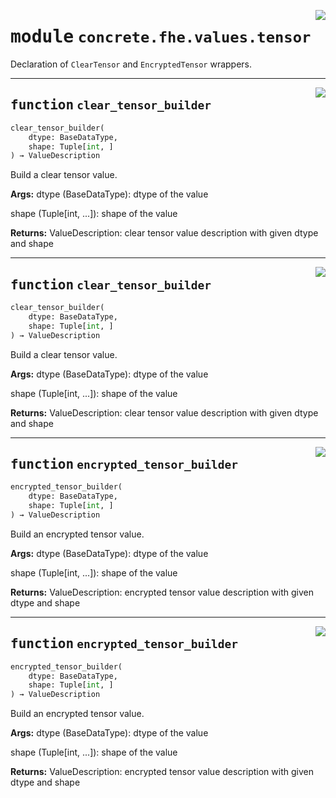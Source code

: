 <!-- markdownlint-disable -->

<a href="../../frontends/concrete-python/concrete/fhe/values/tensor.py#L0"><img align="right" style="float:right;" src="https://img.shields.io/badge/-source-cccccc?style=flat-square"></a>

# <kbd>module</kbd> `concrete.fhe.values.tensor`
Declaration of `ClearTensor` and `EncryptedTensor` wrappers. 


---

<a href="../../frontends/concrete-python/concrete/fhe/values/tensor.py#L11"><img align="right" style="float:right;" src="https://img.shields.io/badge/-source-cccccc?style=flat-square"></a>

## <kbd>function</kbd> `clear_tensor_builder`

```python
clear_tensor_builder(
    dtype: BaseDataType,
    shape: Tuple[int, ]
) → ValueDescription
```

Build a clear tensor value. 



**Args:**
  dtype (BaseDataType):  dtype of the value 

 shape (Tuple[int, ...]):  shape of the value 



**Returns:**
  ValueDescription:  clear tensor value description with given dtype and shape 


---

<a href="../../frontends/concrete-python/concrete/fhe/values/tensor.py#L11"><img align="right" style="float:right;" src="https://img.shields.io/badge/-source-cccccc?style=flat-square"></a>

## <kbd>function</kbd> `clear_tensor_builder`

```python
clear_tensor_builder(
    dtype: BaseDataType,
    shape: Tuple[int, ]
) → ValueDescription
```

Build a clear tensor value. 



**Args:**
  dtype (BaseDataType):  dtype of the value 

 shape (Tuple[int, ...]):  shape of the value 



**Returns:**
  ValueDescription:  clear tensor value description with given dtype and shape 


---

<a href="../../frontends/concrete-python/concrete/fhe/values/tensor.py#L33"><img align="right" style="float:right;" src="https://img.shields.io/badge/-source-cccccc?style=flat-square"></a>

## <kbd>function</kbd> `encrypted_tensor_builder`

```python
encrypted_tensor_builder(
    dtype: BaseDataType,
    shape: Tuple[int, ]
) → ValueDescription
```

Build an encrypted tensor value. 



**Args:**
  dtype (BaseDataType):  dtype of the value 

 shape (Tuple[int, ...]):  shape of the value 



**Returns:**
  ValueDescription:  encrypted tensor value description with given dtype and shape 


---

<a href="../../frontends/concrete-python/concrete/fhe/values/tensor.py#L33"><img align="right" style="float:right;" src="https://img.shields.io/badge/-source-cccccc?style=flat-square"></a>

## <kbd>function</kbd> `encrypted_tensor_builder`

```python
encrypted_tensor_builder(
    dtype: BaseDataType,
    shape: Tuple[int, ]
) → ValueDescription
```

Build an encrypted tensor value. 



**Args:**
  dtype (BaseDataType):  dtype of the value 

 shape (Tuple[int, ...]):  shape of the value 



**Returns:**
  ValueDescription:  encrypted tensor value description with given dtype and shape 


